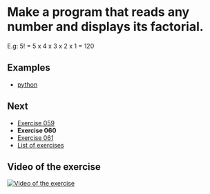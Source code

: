 # Make a program that reads any number and displays its factorial.

E.g: 5! = 5 x 4 x 3 x 2 x 1 = 120

## Examples

- [python](python)

## Next

- [Exercise 059](../059)
- **Exercise 060**
- [Exercise 061](../061)
- [List of exercises](../)

## Video of the exercise

[![Video of the exercise](https://img.youtube.com/vi/9dlBZlkvvxY/maxresdefault.jpg)](https://youtu.be/9dlBZlkvvxY)
